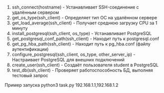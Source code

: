 1. ssh_connect(hostname) - Устанавливает SSH-соединение с удалённым сервером
2. get_os_type(ssh_client) - Определяет тип ОС на удалённом сервере
3. get_load_average(ssh_client) - Получает среднюю загрузку CPU за 1 минуту
4. install_postgresql(ssh_client, os_type) - Устанавливает PostgreSQL
5. get_postgresql_conf_path(ssh_client) - Находит путь к postgresql.conf
6. get_pg_hba_path(ssh_client) - Находит путь к pg_hba.conf (файлу аутентификации)
7. configure_postgresql(ssh_client, os_type, other_server_ip) - Настраивает PostgreSQL для внешних подключений
8. create_user(ssh_client) - Создаёт пользователя student в PostgreSQL
9. test_db(ssh_client) - Проверяет работоспособность БД, выполняя тестовый запрос

Пример запуска
python3 task.py 192.168.1.1,192.168.1.2

